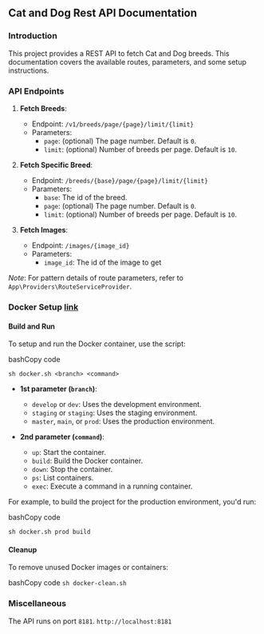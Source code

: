 
## Cat and Dog Rest API Documentation

### Introduction

This project provides a REST API to fetch Cat and Dog breeds. This documentation covers the available routes, parameters, and some setup instructions.

### API Endpoints

1.  **Fetch Breeds**:
    
    -   Endpoint: `/v1/breeds/page/{page}/limit/{limit}`
    -   Parameters:
        -   `page`: (optional) The page number. Default is `0`.
        -   `limit`: (optional) Number of breeds per page. Default is `10`.
2.  **Fetch Specific Breed**:
    
    -   Endpoint: `/breeds/{base}/page/{page}/limit/{limit}`
    -   Parameters:
        -   `base`: The id of the breed.
        -   `page`: (optional) The page number. Default is `0`.
        -   `limit`: (optional) Number of breeds per page. Default is `10`.
3.  **Fetch Images**:
    
    -   Endpoint: `/images/{image_id}`
    -   Parameters:
        -   `image_id`: The id of the image to get

_Note_: For pattern details of route parameters, refer to `App\Providers\RouteServiceProvider`.

### Docker Setup [link](https://www.docker.com/products/docker-desktop/)

#### Build and Run

To setup and run the Docker container, use the script:

bashCopy code

`sh docker.sh <branch> <command>` 

-   **1st parameter (`branch`)**:
    
    -   `develop` or `dev`: Uses the development environment.
    -   `staging` or `staging`: Uses the staging environment.
    -   `master`, `main`, or `prod`: Uses the production environment.
-   **2nd parameter (`command`)**:
    
    -   `up`: Start the container.
    -   `build`: Build the Docker container.
    -   `down`: Stop the container.
    -   `ps`: List containers.
    -   `exec`: Execute a command in a running container.

For example, to build the project for the production environment, you'd run:

bashCopy code

`sh docker.sh prod build` 

#### Cleanup

To remove unused Docker images or containers:

bashCopy code
`sh docker-clean.sh` 

### Miscellaneous
The API runs on port `8181`.
`http://localhost:8181`